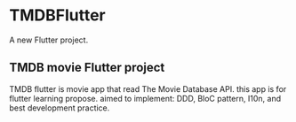 # TMDBFlutter

A new Flutter project.

## TMDB movie Flutter project

TMDB flutter is movie app that read The Movie Database API. this app is for flutter learning propose. aimed to implement: DDD, BloC pattern, I10n, and best development practice.